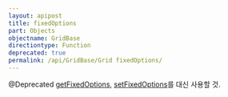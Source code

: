 ```yaml
---
layout: apipost
title: fixedOptions
part: Objects
objectname: GridBase
directiontype: Function
deprecated: true
permalink: /api/GridBase/Grid fixedOptions/
---
```



@Deprecated [getFixedOptions](/api/GridBase/getFixedOptions/), [setFixedOptions](/api/GridBase/setFixedOptions/)를 대신 사용할 것.
